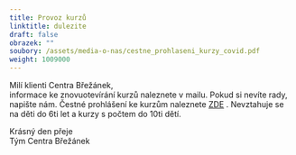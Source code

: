 ```yaml
---
title: Provoz kurzů
linktitle: dulezite
draft: false
obrazek: ""
soubory: /assets/media-o-nas/cestne_prohlaseni_kurzy_covid.pdf
weight: 1009000
---
```

Milí klienti Centra Břežánek,\
informace ke znovuotevírání kurzů naleznete v mailu. Pokud si nevíte rady, napište nám. Čestné prohlášení ke kurzům naleznete [ZDE](/assets/media-o-nas/cestn…ohlaseni_kurzy_covid.pdf) . Nevztahuje se na děti do 6ti let a kurzy s počtem do 10ti dětí.

Krásný den přeje\
Tým Centra Břežánek